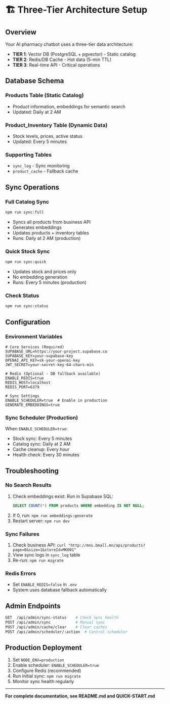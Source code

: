 # 🏗️ Three-Tier Architecture Setup

## Overview

Your AI pharmacy chatbot uses a three-tier data architecture:
- **TIER 1**: Vector DB (PostgreSQL + pgvector) - Static catalog
- **TIER 2**: Redis/DB Cache - Hot data (5-min TTL)
- **TIER 3**: Real-time API - Critical operations

## Database Schema

### Products Table (Static Catalog)
- Product information, embeddings for semantic search
- Updated: Daily at 2 AM

### Product_Inventory Table (Dynamic Data)
- Stock levels, prices, active status
- Updated: Every 5 minutes

### Supporting Tables
- `sync_log` - Sync monitoring
- `product_cache` - Fallback cache

## Sync Operations

### Full Catalog Sync
```bash
npm run sync:full
```
- Syncs all products from business API
- Generates embeddings
- Updates products + inventory tables
- Runs: Daily at 2 AM (production)

### Quick Stock Sync
```bash
npm run sync:quick
```
- Updates stock and prices only
- No embedding generation
- Runs: Every 5 minutes (production)

### Check Status
```bash
npm run sync:status
```

## Configuration

### Environment Variables
```env
# Core Services (Required)
SUPABASE_URL=https://your-project.supabase.co
SUPABASE_KEY=your-supabase-key
OPENAI_API_KEY=sk-your-openai-key
JWT_SECRET=your-secret-key-64-chars-min

# Redis (Optional - DB fallback available)
ENABLE_REDIS=true
REDIS_HOST=localhost
REDIS_PORT=6379

# Sync Settings
ENABLE_SCHEDULER=true  # Enable in production
GENERATE_EMBEDDINGS=true
```

### Sync Scheduler (Production)
When `ENABLE_SCHEDULER=true`:
- Stock sync: Every 5 minutes
- Catalog sync: Daily at 2 AM
- Cache cleanup: Every hour
- Health check: Every 30 minutes

## Troubleshooting

### No Search Results
1. Check embeddings exist: Run in Supabase SQL:
   ```sql
   SELECT COUNT(*) FROM products WHERE embedding IS NOT NULL;
   ```
2. If 0, run: `npm run embeddings:generate`
3. Restart server: `npm run dev`

### Sync Failures
1. Check business API: `curl "http://mns.bmall.mn/api/products?page=0&size=1&storeId=MK001"`
2. View sync logs in `sync_log` table
3. Re-run: `npm run migrate`

### Redis Errors
- Set `ENABLE_REDIS=false` in `.env`
- System uses database fallback automatically

## Admin Endpoints

```bash
GET  /api/admin/sync-status    # Check sync health
POST /api/admin/sync           # Manual sync
POST /api/admin/cache/clear    # Clear caches
POST /api/admin/scheduler/:action  # Control scheduler
```

## Production Deployment

1. Set `NODE_ENV=production`
2. Enable scheduler: `ENABLE_SCHEDULER=true`
3. Configure Redis (recommended)
4. Run initial sync: `npm run migrate`
5. Monitor sync health regularly

---

**For complete documentation, see README.md and QUICK-START.md**
